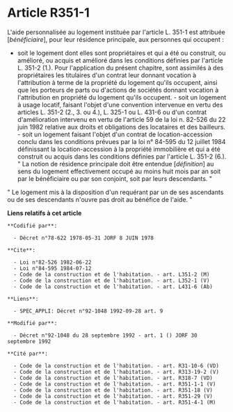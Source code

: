 # Article R351-1

L'aide personnalisée au logement instituée par l'article L. 351-1 est attribuée [*bénéficiaire*], pour leur résidence
principale, aux personnes qui occupent :

- soit le logement dont elles sont propriétaires et qui a été ou construit, ou amélioré, ou acquis et amélioré dans les
conditions définies par l'article L. 351-2 (1.).    Pour l'application du présent chapitre, sont assimilés à des
propriétaires les titulaires d'un contrat leur donnant vocation à l'attribution à terme de la propriété du logement qu'ils
occupent, ainsi que les porteurs de parts ou d'actions de sociétés donnant vocation à l'attribution en propriété du logement
qu'ils occupent.    - soit un logement à usage locatif, faisant l'objet d'une convention intervenue en vertu des articles L.
351-2 (2., 3. ou 4.), L. 325-1 ou L. 431-6 ou d'un contrat d'amélioration intervenu en vertu de l'article 59 de la loi n.
82-526 du 22 juin 1982 relative aux droits et obligations des locataires et des bailleurs.    - soit un logement faisant
l'objet d'un contrat de location-accession conclu dans les conditions prévues par la loi n° 84-595 du 12 juillet 1984
définissant la location-accession à la propriété immobilière et qui a été construit ou acquis dans les conditions définies
par l'article L. 351-2 (6.).    " La notion de résidence principale doit être entendue [*définition*] au sens du logement
effectivement occupé au moins huit mois par an soit par le bénéficiaire ou par son conjoint, soit par leurs descendants. "

" Le logement mis à la disposition d'un requérant par un de ses ascendants ou de ses descendants n'ouvre pas droit au
bénéfice de l'aide. "

**Liens relatifs à cet article**

	**Codifié par**:

	  - Décret n°78-622 1978-05-31 JORF 8 JUIN 1978

	**Cite**:

	  - Loi n°82-526 1982-06-22
	  - Loi n°84-595 1984-07-12
	  - Code de la construction et de l'habitation. - art. L351-2 (M)
	  - Code de la construction et de l'habitation. - art. L352-1 (V)
	  - Code de la construction et de l'habitation. - art. L431-6 (Ab)

	**Liens**:

	  - SPEC_APPLI: Décret n°92-1048 1992-09-28 art. 9

	**Modifié par**:

	  - Décret n°92-1048 du 28 septembre 1992 - art. 1 () JORF 30 septembre 1992

	**Cité par**:

	  - Code de la construction et de l'habitation. - art. R31-10-6 (VD)
	  - Code de la construction et de l'habitation. - art. R313-19-2 (V)
	  - Code de la construction et de l'habitation. - art. R318-7 (VD)
	  - Code de la construction et de l'habitation. - art. R351-1-1 (V)
	  - Code de la construction et de l'habitation. - art. R351-18 (V)
	  - Code de la construction et de l'habitation. - art. R351-29 (V)
	  - Code de la construction et de l'habitation. - art. R351-4-1 (M)
